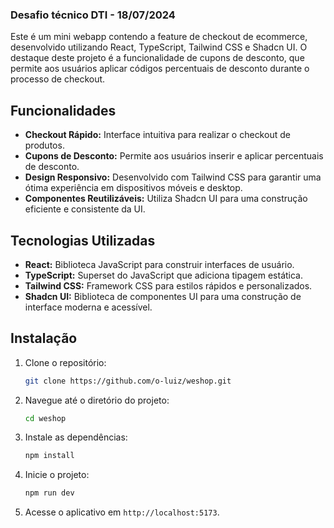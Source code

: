 ### Desafio técnico DTI - 18/07/2024

Este é um mini webapp contendo a feature de checkout de ecommerce, desenvolvido utilizando React, TypeScript, Tailwind CSS e Shadcn UI. O destaque deste projeto é a funcionalidade de cupons de desconto, que permite aos usuários aplicar códigos percentuais de desconto durante o processo de checkout.

## Funcionalidades

- **Checkout Rápido:** Interface intuitiva para realizar o checkout de produtos.
- **Cupons de Desconto:** Permite aos usuários inserir e aplicar percentuais de desconto.
- **Design Responsivo:** Desenvolvido com Tailwind CSS para garantir uma ótima experiência em dispositivos móveis e desktop.
- **Componentes Reutilizáveis:** Utiliza Shadcn UI para uma construção eficiente e consistente da UI.

## Tecnologias Utilizadas

- **React:** Biblioteca JavaScript para construir interfaces de usuário.
- **TypeScript:** Superset do JavaScript que adiciona tipagem estática.
- **Tailwind CSS:** Framework CSS para estilos rápidos e personalizados.
- **Shadcn UI:** Biblioteca de componentes UI para uma construção de interface moderna e acessível.

## Instalação

1. Clone o repositório:
   ```bash
   git clone https://github.com/o-luiz/weshop.git
   ```
2. Navegue até o diretório do projeto:
   ```bash
   cd weshop
   ```
3. Instale as dependências:
   ```bash
   npm install
   ```
4. Inicie o projeto:
   ```bash
   npm run dev
   ```
5. Acesse o aplicativo em `http://localhost:5173`.
